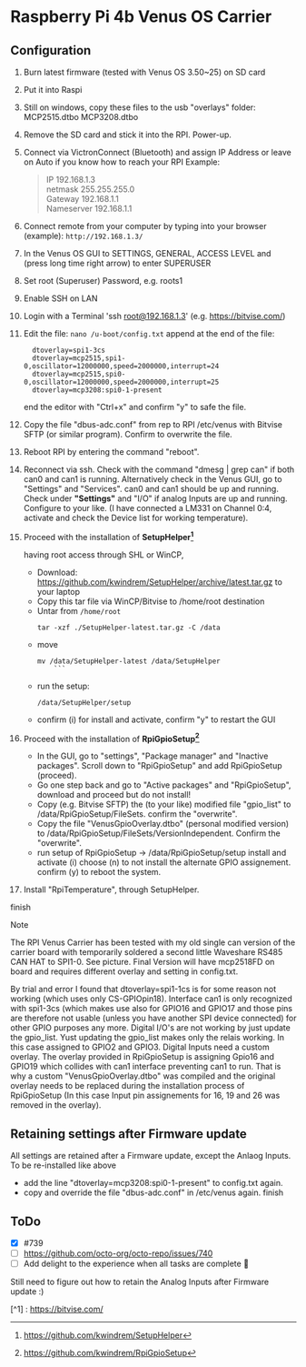 # Raspberry Pi 4b Venus OS Carrier

## Configuration

1)	Burn latest firmware (tested with Venus OS 3.50~25) on SD card 
2)	Put it into Raspi
3)  Still on windows, copy these files to the usb "overlays" folder:
    MCP2515.dtbo
	MCP3208.dtbo
	
4)  Remove the SD card and stick it into the RPI. Power-up.
5) Connect via VictronConnect (Bluetooth) and assign IP Address or leave on Auto if you know how to reach your RPI 
   Example:
   
   >  IP    192.168.1.3  
   >  netmask	  255.255.255.0  
   >  Gateway	  192.168.1.1  
   >   Nameserver	  192.168.1.1   

7)	Connect remote from your computer by typing into your browser (example):
	  `http://192.168.1.3/`
5)	In the Venus OS GUI to SETTINGS, GENERAL, ACCESS LEVEL and (press long time right arrow) to enter SUPERUSER
6)	Set root (Superuser) Password, e.g. roots1
7) 	Enable SSH on LAN
8)  Login with a Terminal 'ssh root@192.168.1.3' (e.g. https://bitvise.com/)
9)  Edit the file: 
		`nano /u-boot/config.txt`
	  append at the end of the file:
	```
	  dtoverlay=spi1-3cs
	  dtoverlay=mcp2515,spi1-0,oscillator=12000000,speed=2000000,interrupt=24
	  dtoverlay=mcp2515,spi0-0,oscillator=12000000,speed=2000000,interrupt=25
	  dtoverlay=mcp3208:spi0-1-present
	```
	  end the editor with "Ctrl+x" and confirm "y" to safe the file.
	
10) Copy the file "dbus-adc.conf" from rep to RPI /etc/venus with Bitvise SFTP (or similar program). Confirm to overwrite the file. 
11) Reboot RPI by entering the command "reboot".
12) Reconnect via ssh. Check with the command "dmesg | grep can" if both can0 and can1 is running.
	  Alternatively check in the Venus GUI, go to "Settings" and "Services". can0 and can1 should be up and running.
	  Check under **"Settings"** and "I/O" if analog Inputs are up and running. Configure to your like.
    (I have connected a LM331 on Channel 0:4, activate and check the Device list for working temperature).
13)	Proceed with the installation of **SetupHelper[^2]**
  
	having root access through SHL or WinCP, 
	- Download: https://github.com/kwindrem/SetupHelper/archive/latest.tar.gz to your laptop
	- Copy this tar file via WinCP/Bitvise to /home/root destination
	- Untar from `/home/root`  
  	  ``` 
	  tar -xzf ./SetupHelper-latest.tar.gz -C /data  
	  ```  
 	- move  
	  ```  
   	  mv /data/SetupHelper-latest /data/SetupHelper  
          ```  
	- run the setup:  
	  ```
   	  /data/SetupHelper/setup  
   	  ```  
	- confirm (i) for install and activate, confirm "y" to restart the GUI

15)	Proceed with the installation of **RpiGpioSetup[^3]**

	- In the GUI, go to "settings", "Package manager" and "Inactive packages". Scroll down to "RpiGpioSetup" and add RpiGpioSetup (proceed).
	- Go one step back and go to "Active packages" and "RpiGpioSetup", download and proceed but do not install!
	- Copy (e.g. Bitvise SFTP) the (to your like) modified file "gpio_list" to /data/RpiGpioSetup/FileSets. confirm the "overwrite".
	- Copy the file "VenusGpioOverlay.dtbo" (personal modified version) to /data/RpiGpioSetup/FileSets/VersionIndependent. Confirm the "overwrite".
	- run setup of RpiGpioSetup -> /data/RpiGpioSetup/setup
      install and activate (i)
		  choose (n) to not install the alternate GPIO assignement.
		  confirm (y) to reboot the system.
		
16) Install "RpiTemperature", through SetupHelper.

finish

> [!NOTE]
> The RPI Venus Carrier has been tested with my old single can version of the carrier board with temporarily soldered a second little Waveshare RS485 CAN HAT to SPI1-0. See picture.
> Final Version will have mcp2518FD on board and requires different overlay and setting in config.txt.

By trial and error I found that dtoverlay=spi1-1cs is for some reason not working (which uses only CS-GPIOpin18). Interface can1 is only recognized with spi1-3cs (which makes use also for GPIO16 and GPIO17 and those pins are therefore not usable (unless you have another SPI device connected) for other GPIO purposes any more.
Digital I/O's are not working by just update the gpio_list. Yust updating the gpio_list makes only the relais working. In this case assigned to GPIO2 and GPIO3.
Digital Inputs need a custom overlay. The overlay provided in RpiGpioSetup is assigning Gpio16 and GPIO19 which collides with can1 interface preventing can1 to run. 
That is why a custom "VenusGpioOverlay.dtbo" was compiled and the original overlay needs to be replaced during the installation process of RpiGpioSetup (In this case Input pin assignements for 16, 19 and 26 was removed in the overlay).

<!-- COMMENT -->
<!-- TO DO: add more details about me later -->

## Retaining settings after Firmware update
All settings are retained after a Firmware update, except the Anlaog Inputs. To be re-installed like above 
- add the line "dtoverlay=mcp3208:spi0-1-present" to config.txt again.
- copy and override the file "dbus-adc.conf" in /etc/venus again.
finish

## ToDo
- [x] #739
- [ ] https://github.com/octo-org/octo-repo/issues/740
- [ ] Add delight to the experience when all tasks are complete :tada:

Still need to figure out how to retain the Analog Inputs after Firmware update :)

[^1] : https://bitvise.com/
[^2]: https://github.com/kwindrem/SetupHelper
[^3]: https://github.com/kwindrem/RpiGpioSetup

